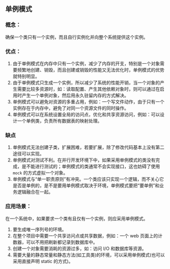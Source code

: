 单例模式
-----------
### 概念：

确保一个类只有一个实例，而且自行实例化并向整个系统提供这个实例。

### 优点：

1. 由于单例模式在内存中只有一个实例，减少了内存的开支，特别是一个对象需要频繁地创建、销毁，而且创建或销毁的性能又无法优化时，单例模式的优势就特别明显。
2. 由于单例模式只生成一个实例，所以减少了系统的性能开销，当一个对象的产生需要比较多资源时，如：读取配置、产生其他依赖对象时，则可以通过在启用时产生一个单例对象，然后用永久驻留内存的方式解决。
3. 单例模式可以避免对资源的多重占用，例如：一个写文件动作，由于只有一个实例存在于内存中，避免了对同一个资源文件的同时操作。
4. 单例模式可以在系统设置全局的访问点，优化和共享资源访问，例如：可以设计一个单例类，负责所有数据表的映射处理。

### 缺点

1. 单例模式无法创建子类，扩展困难，若要扩展，除了修改代码基本上没有第二途径可以实现。
2. 单例模式对测试不利。在并行开发环境下中，如果采用单例模式的类没有完成，是不能进行测试的；单例模式的类通常不会实现接口，这也妨碍了使用 `mock` 的方式虚拟一个对象。
3. 单例模式与“单一职责原则”有冲突。一个类应该只实现一个逻辑，而不关心它是否是单例的，是不是要用单例模式取决于环境，单例模式要把“要单例”和业务逻辑融合在一起。

### 应用场景：

在一个系统中，如果要求一个类有且仅有一个实例，则应采用单例模式。

1. 要生成唯一序列号的环境。
2. 在整个项目中需要一个共享访问点或共享数据，例如：一个 web 页面上的计数器，可以不用把刷新都记录到数据库中。
3. 创建一个对象需要消耗的资源过多，如：访问 I/O 和数据库等资源。
4. 需要大量的静态常量和静态方法(如工具类)的环境，可以采用单例模式(也可以采用直接声明 static 的方式)。